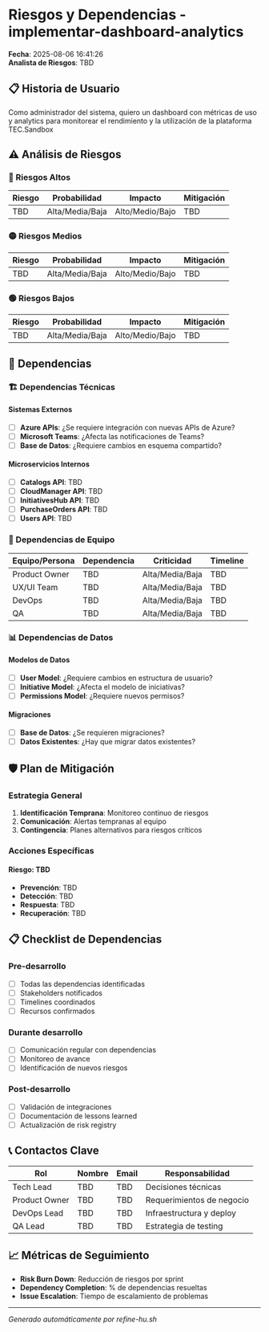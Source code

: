 # Riesgos y Dependencias - implementar-dashboard-analytics

**Fecha**: 2025-08-06 16:41:26  
**Analista de Riesgos**: TBD  

## 📋 Historia de Usuario

Como administrador del sistema, quiero un dashboard con métricas de uso y analytics para monitorear el rendimiento y la utilización de la plataforma TEC.Sandbox



## ⚠️ Análisis de Riesgos

### 🔴 Riesgos Altos

| Riesgo | Probabilidad | Impacto | Mitigación |
|--------|--------------|---------|------------|
| TBD | Alta/Media/Baja | Alto/Medio/Bajo | TBD |

### 🟡 Riesgos Medios

| Riesgo | Probabilidad | Impacto | Mitigación |
|--------|--------------|---------|------------|
| TBD | Alta/Media/Baja | Alto/Medio/Bajo | TBD |

### 🟢 Riesgos Bajos

| Riesgo | Probabilidad | Impacto | Mitigación |
|--------|--------------|---------|------------|
| TBD | Alta/Media/Baja | Alto/Medio/Bajo | TBD |

## 🔗 Dependencias

### 🏗️ Dependencias Técnicas

#### Sistemas Externos
- [ ] **Azure APIs**: ¿Se requiere integración con nuevas APIs de Azure?
- [ ] **Microsoft Teams**: ¿Afecta las notificaciones de Teams?
- [ ] **Base de Datos**: ¿Requiere cambios en esquema compartido?

#### Microservicios Internos
- [ ] **Catalogs API**: TBD
- [ ] **CloudManager API**: TBD  
- [ ] **InitiativesHub API**: TBD
- [ ] **PurchaseOrders API**: TBD
- [ ] **Users API**: TBD

### 👥 Dependencias de Equipo

| Equipo/Persona | Dependencia | Criticidad | Timeline |
|----------------|-------------|------------|----------|
| Product Owner | TBD | Alta/Media/Baja | TBD |
| UX/UI Team | TBD | Alta/Media/Baja | TBD |
| DevOps | TBD | Alta/Media/Baja | TBD |
| QA | TBD | Alta/Media/Baja | TBD |

### 📊 Dependencias de Datos

#### Modelos de Datos
- [ ] **User Model**: ¿Requiere cambios en estructura de usuario?
- [ ] **Initiative Model**: ¿Afecta el modelo de iniciativas?
- [ ] **Permissions Model**: ¿Requiere nuevos permisos?

#### Migraciones
- [ ] **Base de Datos**: ¿Se requieren migraciones?
- [ ] **Datos Existentes**: ¿Hay que migrar datos existentes?

## 🛡️ Plan de Mitigación

### Estrategia General
1. **Identificación Temprana**: Monitoreo continuo de riesgos
2. **Comunicación**: Alertas tempranas al equipo
3. **Contingencia**: Planes alternativos para riesgos críticos

### Acciones Específicas

#### Riesgo: TBD
- **Prevención**: TBD
- **Detección**: TBD  
- **Respuesta**: TBD
- **Recuperación**: TBD

## 📋 Checklist de Dependencias

### Pre-desarrollo
- [ ] Todas las dependencias identificadas
- [ ] Stakeholders notificados
- [ ] Timelines coordinados
- [ ] Recursos confirmados

### Durante desarrollo  
- [ ] Comunicación regular con dependencias
- [ ] Monitoreo de avance
- [ ] Identificación de nuevos riesgos

### Post-desarrollo
- [ ] Validación de integraciones
- [ ] Documentación de lessons learned
- [ ] Actualización de risk registry

## 📞 Contactos Clave

| Rol | Nombre | Email | Responsabilidad |
|-----|--------|-------|-----------------|
| Tech Lead | TBD | TBD | Decisiones técnicas |
| Product Owner | TBD | TBD | Requerimientos de negocio |
| DevOps Lead | TBD | TBD | Infraestructura y deploy |
| QA Lead | TBD | TBD | Estrategia de testing |

## 📈 Métricas de Seguimiento

- **Risk Burn Down**: Reducción de riesgos por sprint
- **Dependency Completion**: % de dependencias resueltas
- **Issue Escalation**: Tiempo de escalamiento de problemas

---
*Generado automáticamente por refine-hu.sh*
